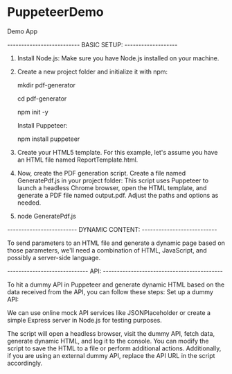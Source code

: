 # PuppeteerDemo

Demo App

-------------------------- BASIC SETUP: -------------------

1. Install Node.js: Make sure you have Node.js installed on your machine.
2. Create a new project folder and initialize it with npm:
   
   mkdir pdf-generator
   
   cd pdf-generator
   
   npm init -y

   Install Puppeteer:
   
   npm install puppeteer

4. Create your HTML5 template. For this example, let's assume you have an HTML file named ReportTemplate.html.
5. Now, create the PDF generation script. Create a file named GeneratePdf.js in your project folder:
   This script uses Puppeteer to launch a headless Chrome browser, open the HTML template, and generate a PDF file named output.pdf. Adjust the paths and options as needed.
6. node GeneratePdf.js

------------------------- DYNAMIC CONTENT: ---------------------------

To send parameters to an HTML file and generate a dynamic page based on those parameters, we'll need a combination of HTML, JavaScript, and possibly a server-side language. 

----------------------------- API: -------------------------------------------

To hit a dummy API in Puppeteer and generate dynamic HTML based on the data received from the API, you can follow these steps:
Set up a dummy API: 

We can use online mock API services like JSONPlaceholder or create a simple Express server in Node.js for testing purposes.

The script will open a headless browser, visit the dummy API, fetch data, generate dynamic HTML, and log it to the console. You can modify the script to save the HTML to a file or perform additional actions.
Additionally, if you are using an external dummy API, replace the API URL in the script accordingly.
